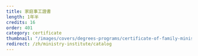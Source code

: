 ```yaml
---
title: 家庭事工證書
length: 1年半
credits: 16
order: 401
category: certificate
thumbnail: "/images/covers/degrees-programs/certificate-of-family-ministry.thumbnail.jpg"
redirect: /zh/ministry-institute/catalog
---
```

